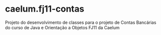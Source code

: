 # caelum.fj11-contas
Projeto do desenvolvimento de classes para o projeto de Contas Bancárias do curso de Java e Orientação a Objetos FJ11 da Caelum
